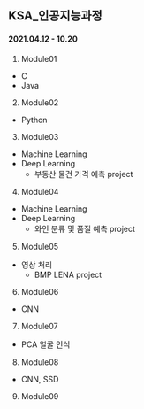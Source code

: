 ## KSA_인공지능과정

#### 2021.04.12 - 10.20 

1. Module01
- C
- Java

2. Module02
- Python

3. Module03
- Machine Learning
- Deep Learning
  + 부동산 물건 가격 예측 project

4. Module04
- Machine Learning
- Deep Learning
  + 와인 분류 및 품질 예측 project

5. Module05
- 영상 처리
  + BMP LENA project

6. Module06
- CNN

7. Module07
- PCA 얼굴 인식

8. Module08
- CNN, SSD

9. Module09
